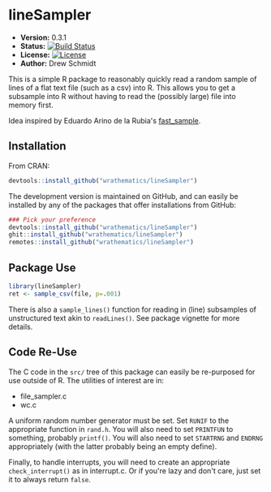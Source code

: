 # lineSampler

* **Version:** 0.3.1
* **Status:** [![Build Status](https://travis-ci.org/wrathematics/lineSampler.png)](https://travis-ci.org/wrathematics/lineSampler)
* **License:** [![License](http://img.shields.io/badge/license-BSD%202--Clause-orange.svg?style=flat)](http://opensource.org/licenses/BSD-2-Clause)
* **Author:** Drew Schmidt


This is a simple R package to reasonably quickly read a random sample of lines of a flat text file (such as a csv) into R. This allows you to get a subsample into R without having to read the (possibly large) file into memory first.

Idea inspired by Eduardo Arino de la Rubia's [fast_sample](https://github.com/earino/fast_sample).



## Installation

From CRAN:

```r
devtools::install_github("wrathematics/lineSampler")
```

The development version is maintained on GitHub, and can easily be installed by any of the packages that offer installations from GitHub:

```r
### Pick your preference
devtools::install_github("wrathematics/lineSampler")
ghit::install_github("wrathematics/lineSampler")
remotes::install_github("wrathematics/lineSampler")
```



## Package Use

```r
library(lineSampler)
ret <- sample_csv(file, p=.001)
```

There is also a `sample_lines()` function for reading in (line) subsamples of unstructured text akin to `readLines()`.  See package vignette for more details.



## Code Re-Use

The C code in the `src/` tree of this package can easily be re-purposed for use outside of R.  The utilities of interest are in:

  * file_sampler.c
  * wc.c

A uniform random number generator must be set. Set `RUNIF` to the appropriate function in `rand.h`.  You will also need to set `PRINTFUN` to something, probably `printf()`.  You will also need to set `STARTRNG` and `ENDRNG` appropriately (with the latter probably being an empty define).

Finally, to handle interrupts, you will need to create an appropriate `check_interrupt()` as in interrupt.c. Or if you're lazy and don't care, just set it to always return `false`.

